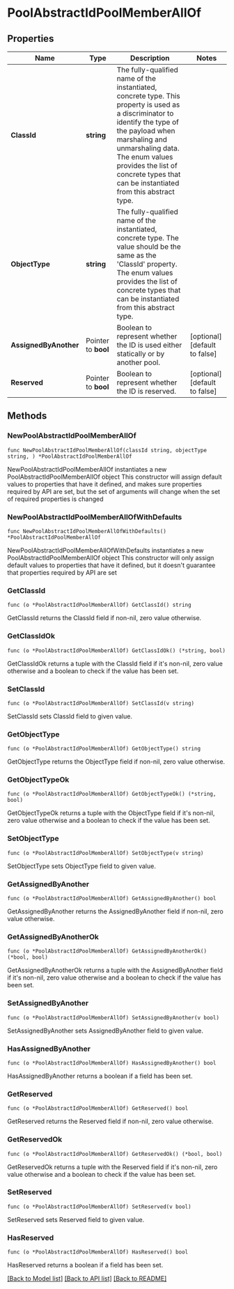 # PoolAbstractIdPoolMemberAllOf

## Properties

Name | Type | Description | Notes
------------ | ------------- | ------------- | -------------
**ClassId** | **string** | The fully-qualified name of the instantiated, concrete type. This property is used as a discriminator to identify the type of the payload when marshaling and unmarshaling data. The enum values provides the list of concrete types that can be instantiated from this abstract type. | 
**ObjectType** | **string** | The fully-qualified name of the instantiated, concrete type. The value should be the same as the &#39;ClassId&#39; property. The enum values provides the list of concrete types that can be instantiated from this abstract type. | 
**AssignedByAnother** | Pointer to **bool** | Boolean to represent whether the ID is used either statically or by another pool. | [optional] [default to false]
**Reserved** | Pointer to **bool** | Boolean to represent whether the ID is reserved. | [optional] [default to false]

## Methods

### NewPoolAbstractIdPoolMemberAllOf

`func NewPoolAbstractIdPoolMemberAllOf(classId string, objectType string, ) *PoolAbstractIdPoolMemberAllOf`

NewPoolAbstractIdPoolMemberAllOf instantiates a new PoolAbstractIdPoolMemberAllOf object
This constructor will assign default values to properties that have it defined,
and makes sure properties required by API are set, but the set of arguments
will change when the set of required properties is changed

### NewPoolAbstractIdPoolMemberAllOfWithDefaults

`func NewPoolAbstractIdPoolMemberAllOfWithDefaults() *PoolAbstractIdPoolMemberAllOf`

NewPoolAbstractIdPoolMemberAllOfWithDefaults instantiates a new PoolAbstractIdPoolMemberAllOf object
This constructor will only assign default values to properties that have it defined,
but it doesn't guarantee that properties required by API are set

### GetClassId

`func (o *PoolAbstractIdPoolMemberAllOf) GetClassId() string`

GetClassId returns the ClassId field if non-nil, zero value otherwise.

### GetClassIdOk

`func (o *PoolAbstractIdPoolMemberAllOf) GetClassIdOk() (*string, bool)`

GetClassIdOk returns a tuple with the ClassId field if it's non-nil, zero value otherwise
and a boolean to check if the value has been set.

### SetClassId

`func (o *PoolAbstractIdPoolMemberAllOf) SetClassId(v string)`

SetClassId sets ClassId field to given value.


### GetObjectType

`func (o *PoolAbstractIdPoolMemberAllOf) GetObjectType() string`

GetObjectType returns the ObjectType field if non-nil, zero value otherwise.

### GetObjectTypeOk

`func (o *PoolAbstractIdPoolMemberAllOf) GetObjectTypeOk() (*string, bool)`

GetObjectTypeOk returns a tuple with the ObjectType field if it's non-nil, zero value otherwise
and a boolean to check if the value has been set.

### SetObjectType

`func (o *PoolAbstractIdPoolMemberAllOf) SetObjectType(v string)`

SetObjectType sets ObjectType field to given value.


### GetAssignedByAnother

`func (o *PoolAbstractIdPoolMemberAllOf) GetAssignedByAnother() bool`

GetAssignedByAnother returns the AssignedByAnother field if non-nil, zero value otherwise.

### GetAssignedByAnotherOk

`func (o *PoolAbstractIdPoolMemberAllOf) GetAssignedByAnotherOk() (*bool, bool)`

GetAssignedByAnotherOk returns a tuple with the AssignedByAnother field if it's non-nil, zero value otherwise
and a boolean to check if the value has been set.

### SetAssignedByAnother

`func (o *PoolAbstractIdPoolMemberAllOf) SetAssignedByAnother(v bool)`

SetAssignedByAnother sets AssignedByAnother field to given value.

### HasAssignedByAnother

`func (o *PoolAbstractIdPoolMemberAllOf) HasAssignedByAnother() bool`

HasAssignedByAnother returns a boolean if a field has been set.

### GetReserved

`func (o *PoolAbstractIdPoolMemberAllOf) GetReserved() bool`

GetReserved returns the Reserved field if non-nil, zero value otherwise.

### GetReservedOk

`func (o *PoolAbstractIdPoolMemberAllOf) GetReservedOk() (*bool, bool)`

GetReservedOk returns a tuple with the Reserved field if it's non-nil, zero value otherwise
and a boolean to check if the value has been set.

### SetReserved

`func (o *PoolAbstractIdPoolMemberAllOf) SetReserved(v bool)`

SetReserved sets Reserved field to given value.

### HasReserved

`func (o *PoolAbstractIdPoolMemberAllOf) HasReserved() bool`

HasReserved returns a boolean if a field has been set.


[[Back to Model list]](../README.md#documentation-for-models) [[Back to API list]](../README.md#documentation-for-api-endpoints) [[Back to README]](../README.md)


